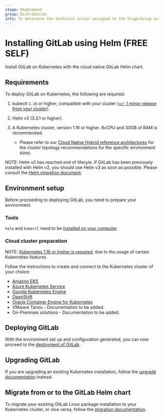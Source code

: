 ```yaml
---
stage: Enablement
group: Distribution
info: To determine the technical writer assigned to the Stage/Group associated with this page, see https://about.gitlab.com/handbook/engineering/ux/technical-writing/#designated-technical-writers
---
```


# Installing GitLab using Helm **(FREE SELF)**

Install GitLab on Kubernetes with the cloud native GitLab Helm chart.

## Requirements

To deploy GitLab on Kubernetes, the following are required:

1. kubectl `1.16` or higher, compatible with your cluster
   ([+/- 1 minor release from your cluster](https://kubernetes.io/docs/tasks/tools/)).
1. Helm v3 (3.3.1 or higher).
1. A Kubernetes cluster, version 1.16 or higher. 8vCPU and 30GB of RAM is recommended.

    - Please refer to our [Cloud Native Hybrid reference architectures](https://docs.gitlab.com/ee/administration/reference_architectures/#available-reference-architectures) for the cluster topology recommendations for the specific environment sizes.

NOTE:
Helm v2 has reached end of lifecyle. If GitLab has been previously installed
with Helm v2, you should use Helm v3 as soon as possible. Please consult
the [Helm migration document](migration/helm.md).

## Environment setup

Before proceeding to deploying GitLab, you need to prepare your environment.

### Tools

`helm` and `kubectl` need to be [installed on your computer](tools.md).

### Cloud cluster preparation

NOTE:
[Kubernetes 1.16 or higher is required](#requirements), due to the usage of certain
Kubernetes features.

Follow the instructions to create and connect to the Kubernetes cluster of your
choice:

- [Amazon EKS](cloud/eks.md)
- [Azure Kubernetes Service](cloud/aks.md)
- [Google Kubernetes Engine](cloud/gke.md)
- [OpenShift](cloud/openshift.md)
- [Oracle Container Engine for Kubernetes](cloud/oke.md)
- VMware Tanzu - Documentation to be added.
- On-Premises solutions - Documentation to be added.

## Deploying GitLab

With the environment set up and configuration generated, you can now proceed to
the [deployment of GitLab](deployment.md).

## Upgrading GitLab

If you are upgrading an existing Kubernetes installation, follow the
[upgrade documentation](upgrade.md) instead.

## Migrate from or to the GitLab Helm chart

To migrate your existing GitLab Linux package installation to your Kubernetes cluster,
or vice versa, follow the [migration documentation](migration/index.md).
